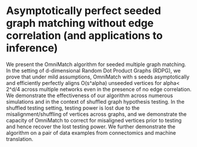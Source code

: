 # 	Asymptotically perfect seeded graph matching without edge correlation (and applications to inference)
We present the OmniMatch algorithm for seeded multiple graph matching. In the setting of d-dimensional Random Dot Product Graphs (RDPG), we prove that under mild assumptions, OmniMatch with s seeds asymptotically and efficiently perfectly aligns O(s^alpha) unseeded vertices for alpha< 2^d/4 across multiple networks even in the presence of no edge correlation. We demonstrate the effectiveness of our algorithm across numerous simulations and in the context of shuffled graph hypothesis testing. In the shuffled testing setting, testing power is lost due to the misalignment/shuffling of vertices across graphs, and we demonstrate the capacity of OmniMatch to correct for misaligned vertices prior to testing and hence recover the lost testing power. We further demonstrate the algorithm on a pair of data examples from connectomics and machine translation.
